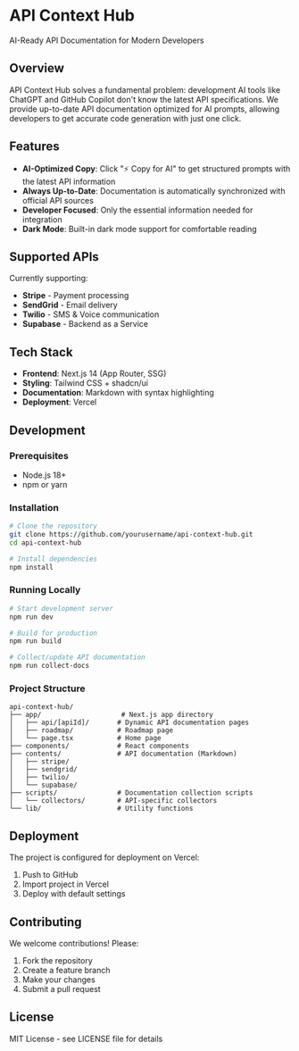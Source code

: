 # API Context Hub

AI-Ready API Documentation for Modern Developers

## Overview

API Context Hub solves a fundamental problem: development AI tools like ChatGPT and GitHub Copilot don't know the latest API specifications. We provide up-to-date API documentation optimized for AI prompts, allowing developers to get accurate code generation with just one click.

## Features

- **AI-Optimized Copy**: Click "⚡ Copy for AI" to get structured prompts with the latest API information
- **Always Up-to-Date**: Documentation is automatically synchronized with official API sources
- **Developer Focused**: Only the essential information needed for integration
- **Dark Mode**: Built-in dark mode support for comfortable reading

## Supported APIs

Currently supporting:
- **Stripe** - Payment processing
- **SendGrid** - Email delivery
- **Twilio** - SMS & Voice communication
- **Supabase** - Backend as a Service

## Tech Stack

- **Frontend**: Next.js 14 (App Router, SSG)
- **Styling**: Tailwind CSS + shadcn/ui
- **Documentation**: Markdown with syntax highlighting
- **Deployment**: Vercel

## Development

### Prerequisites

- Node.js 18+
- npm or yarn

### Installation

```bash
# Clone the repository
git clone https://github.com/yourusername/api-context-hub.git
cd api-context-hub

# Install dependencies
npm install
```

### Running Locally

```bash
# Start development server
npm run dev

# Build for production
npm run build

# Collect/update API documentation
npm run collect-docs
```

### Project Structure

```
api-context-hub/
├── app/                    # Next.js app directory
│   ├── api/[apiId]/       # Dynamic API documentation pages
│   ├── roadmap/           # Roadmap page
│   └── page.tsx           # Home page
├── components/            # React components
├── contents/              # API documentation (Markdown)
│   ├── stripe/
│   ├── sendgrid/
│   ├── twilio/
│   └── supabase/
├── scripts/               # Documentation collection scripts
│   └── collectors/        # API-specific collectors
└── lib/                   # Utility functions
```

## Deployment

The project is configured for deployment on Vercel:

1. Push to GitHub
2. Import project in Vercel
3. Deploy with default settings

## Contributing

We welcome contributions! Please:

1. Fork the repository
2. Create a feature branch
3. Make your changes
4. Submit a pull request

## License

MIT License - see LICENSE file for details